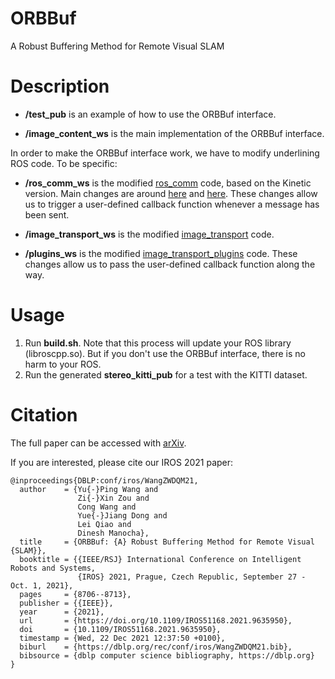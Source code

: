 # ORBBuf

A Robust Buffering Method for Remote Visual SLAM

# Description

- <strong>/test_pub</strong> is an example of how to use the ORBBuf interface.

- <strong>/image_content_ws</strong> is the main implementation of the ORBBuf interface.

In order to make the ORBBuf interface work, we have to modify underlining ROS code. To be specific:

- <strong>/ros_comm_ws</strong> is the modified [ros_comm](https://github.com/ros/ros_comm) code, based on the Kinetic version.
Main changes are around [here](https://github.com/Jrdevil-Wang/ORBBuf/blob/968ae38b879019ae7f5d7ef3b51fadeb81196779/ros_comm_ws/src/ros_comm/clients/roscpp/include/ros/transport_subscriber_link.h#L106) and [here](https://github.com/Jrdevil-Wang/ORBBuf/blob/968ae38b879019ae7f5d7ef3b51fadeb81196779/ros_comm_ws/src/ros_comm/clients/roscpp/src/libros/transport_subscriber_link.cpp#L184).
These changes allow us to trigger a user-defined callback function whenever a message has been sent.

- <strong>/image_transport_ws</strong> is the modified [image_transport](https://github.com/ros-perception/image_common) code.

- <strong>/plugins_ws</strong> is the modified [image_transport_plugins](https://github.com/ros-perception/image_transport_plugins) code.
These changes allow us to pass the user-defined callback function along the way.

# Usage

1. Run <strong>build.sh</strong>. Note that this process will update your ROS library (libroscpp.so). But if you don't use the ORBBuf interface, there is no harm to your ROS.
2. Run the generated <strong>stereo_kitti_pub</strong> for a test with the KITTI dataset.

# Citation

The full paper can be accessed with [arXiv](https://arxiv.org/abs/2010.14861).

If you are interested, please cite our IROS 2021 paper:

```
@inproceedings{DBLP:conf/iros/WangZWDQM21,
  author    = {Yu{-}Ping Wang and
               Zi{-}Xin Zou and
               Cong Wang and
               Yue{-}Jiang Dong and
               Lei Qiao and
               Dinesh Manocha},
  title     = {ORBBuf: {A} Robust Buffering Method for Remote Visual {SLAM}},
  booktitle = {{IEEE/RSJ} International Conference on Intelligent Robots and Systems,
               {IROS} 2021, Prague, Czech Republic, September 27 - Oct. 1, 2021},
  pages     = {8706--8713},
  publisher = {{IEEE}},
  year      = {2021},
  url       = {https://doi.org/10.1109/IROS51168.2021.9635950},
  doi       = {10.1109/IROS51168.2021.9635950},
  timestamp = {Wed, 22 Dec 2021 12:37:50 +0100},
  biburl    = {https://dblp.org/rec/conf/iros/WangZWDQM21.bib},
  bibsource = {dblp computer science bibliography, https://dblp.org}
}
```
